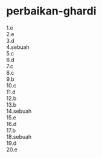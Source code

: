 # perbaikan-ghardi
1.e <br>
2.e <br>
3.d <br>
4.sebuah <br>
5.c <br>
6.d <br>
7.c <br>
8.c <br>
9.b <br>
10.c <br>
11.d <br>
12.b <br>
13.b <br>
14.sebuah <br>
15.e <br>
16.d <br>
17.b <br>
18.sebuah <br>
19.d <br>
20.e <br>
